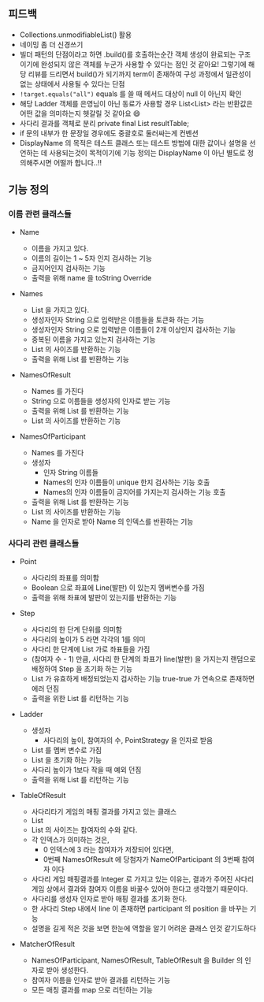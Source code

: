## 피드백
- Collections.unmodifiableList() 활용
- 네이밍 좀 더 신경쓰기
- 빌더 패턴의 단점이라고 하면 .build()를 호출하는순간 객체 생성이 완료되는 구조이기에 완성되지 않은
  객체를 누군가 사용할 수 있다는 점인 것 같아요! 그렇기에 해당 리뷰를 드리면서 build()가 되기까지 term이 존재하여 구성 과정에서 일관성이 없는 상태에서 사용될 수 있다는 단점
- `!target.equals("all")` equals 를 쓸 때 메서드 대상이 null 이 아닌지 확인
- 해당 Ladder 객체를 은영님이 아닌 동료가 사용할 경우 List<List<Boolean>> 라는 반환값은
  어떤 값을 의미하는지 헷갈릴 것 같아요 😄
- 사다리 결과를 객체로 분리 private final List<Integer> resultTable;
- if 문의 내부가 한 문장일 경우에도 중괄호로 둘러싸는게 컨벤션
- DisplayName 의 목적은 테스트 클래스 또는 테스트 방법에 대한 값이나 설명을 선언하는 데 사용되는것이 목적이기에 기능 정의는 DisplayName 이 아닌 별도로 정의해주시면 어떨까 합니다..!!

## 기능 정의

### 이름 관련 클래스들
- Name
    - 이름을 가지고 있다.
    - 이름의 길이는 1 ~ 5자 인지 검사하는 기능
    - 금지어인지 검사하는 기능
    - 출력을 위해 name 을 toString Override
    
- Names
    - List<Name> 을 가지고 있다.
    - 생성자인자 String 으로 입력받은 이름들을 토큰화 하는 기능
    - 생성자인자 String 으로 입력받은 이름들이 2개 이상인지 검사하는 기능
    - 중복된 이름을 가지고 있는지 검사하는 기능
    - List<Name> 의 사이즈를 반환하는 기능
    - 출력을 위해 List<Name> 를 반환하는 기능
- NamesOfResult
    - Names 를 가진다
    - String 으로 이름들을 생성자의 인자로 받는 기능
    - 출력을 위해 List<Name> 를 반환하는 기능
    - List<Name> 의 사이즈를 반환하는 기능
    
- NamesOfParticipant
    - Names 를 가진다
    - 생성자
        - 인자  String 이름들
        - Names의 인자 이름들이 unique 한지 검사하는 기능 호출
        - Names의 인자 이름들이 금지어를 가지는지 검사하는 기능 호출
    - 출력을 위해 List<Name> 를 반환하는 기능
    - List<Name> 의 사이즈를 반환하는 기능
    - Name 을 인자로 받아 Name 의 인덱스를 반환하는 기능

### 사다리 관련 클래스들
- Point
    - 사다리의 좌표를 의미함
    - Boolean 으로 좌표에 Line(발판) 이 있는지 멤버변수를 가짐
    - 출력을 위해 좌표에 발판이 있는지를 반환하는 기능
- Step 
    - 사다리의 한 단계 단위를 의미함
    - 사다리의 높이가 5 라면 각각의 1를 의미
    - 사다리 한 단계에 List<Point> 가로 좌표들을 가짐
    - (참여자 수 - 1) 만큼, 사다리 한 단계의 좌표가 line(발판) 을 가지는지 랜덤으로 배정하여 Step 을 초기화 하는 기능
    - List<Point> 가 유효하게 배정되었는지 검사하는 기능 true-true 가 연속으로 존재하면 에러 던짐
    - 출력을 위한 List<Point> 를 리턴하는 기능
    
- Ladder
    - 생성자
        - 사다리의 높이, 참여자의 수, PointStrategy 을 인자로 받음
    - List<Step> 를 멤버 변수로 가짐
    - List<Step> 을 초기화 하는 기능
    - 사다리 높이가 1보다 작을 때 예외 던짐
    - 출력을 위해 List<Step> 를 리턴하는 기능
        
- TableOfResult
    - 사다리타기 게임의 매핑 결과를 가지고 있는 클래스
    - List<Integer>
    - List 의 사이즈는 참여자의 수와 같다.
    - 각 인덱스가 의미하는 것은, 
        - 0 인덱스에 3 라는 참여자가 저장되어 있다면, 
        - 0번째 NamesOfResult 에 당첨자가 NameOfParticipant 의 3번째 참여자 이다
    - 사다리 게임 매핑결과를 Integer 로 가지고 있는 이유는, 
    결과가 주어진 사다리 게임 상에서 결과와 참여자 이름을 바꿀수 있어야 한다고 생각했기 때문이다.
    - 사다리를 생성자 인자로 받아 매핑 결과를 초기화 한다.
    - 한 사다리 Step 내에서 line 이 존재하면 participant 의 position 을 바꾸는 기능
    - 설명을 길게 적은 것을 보면 한눈에 역할을 알기 어려운 클래스 인것 같기도하다 
    
- MatcherOfResult
    - NamesOfParticipant, NamesOfResult, TableOfResult 을 Builder 의 인자로 받아 생성한다.
    - 참여자 이름을 인자로 받아 결과를 리턴하는 기능
    - 모든 매칭 결과를 map 으로 리턴하는 기능

    
        

